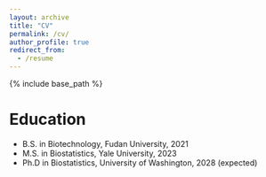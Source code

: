 ```yaml
---
layout: archive
title: "CV"
permalink: /cv/
author_profile: true
redirect_from:
  - /resume
---
```


{% include base_path %}

Education
======
* B.S. in Biotechnology, Fudan University, 2021
* M.S. in Biostatistics, Yale University, 2023
* Ph.D in Biostatistics, University of Washington, 2028 (expected)
